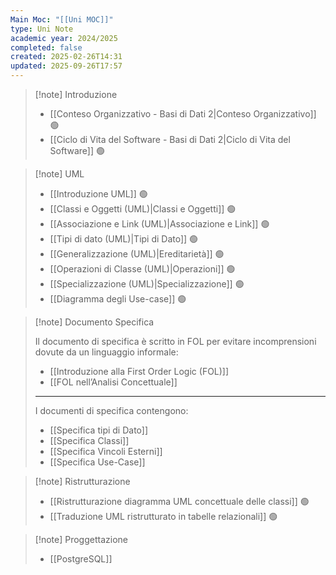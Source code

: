 ```yaml
---
Main Moc: "[[Uni MOC]]"
type: Uni Note
academic year: 2024/2025
completed: false
created: 2025-02-26T14:31
updated: 2025-09-26T17:57
---
```

>[!note] Introduzione
>- [[Conteso Organizzativo - Basi di Dati 2|Conteso Organizzativo]] 🟢
>- [[Ciclo di Vita del Software - Basi di Dati 2|Ciclo di Vita del Software]] 🟢

>[!note] UML
>- [[Introduzione UML]] 🟢
>- [[Classi e Oggetti (UML)|Classi e Oggetti]] 🟢
>- [[Associazione e Link (UML)|Associazione e Link]] 🟢
>- [[Tipi di dato (UML)|Tipi di Dato]] 🟢
>- [[Generalizzazione (UML)|Ereditarietà]] 🟢
>- [[Operazioni di Classe (UML)|Operazioni]] 🟢
>- [[Specializzazione (UML)|Specializzazione]] 🟢
>- [[Diagramma degli Use-case]] 🟢

>[!note] Documento Specifica
>
>Il documento di specifica è scritto in FOL per evitare incomprensioni dovute da un linguaggio informale:
>- [[Introduzione alla First Order Logic (FOL)]]
>- [[FOL nell’Analisi Concettuale]]
>
>---
>
>I documenti di specifica contengono:
>- [[Specifica tipi di Dato]]
>- [[Specifica Classi]]
>- [[Specifica Vincoli Esterni]]
>- [[Specifica Use-Case]]

>[!note] Ristrutturazione
>
>- [[Ristrutturazione diagramma UML concettuale delle classi]] 🟢
>- [[Traduzione UML ristrutturato in tabelle relazionali]] 🟢

>[!note] Proggettazione
>
>- [[PostgreSQL]]

